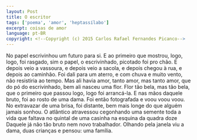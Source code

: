 ```yaml
---
layout: Post
title: O escritor
tags: ['poema', 'amor', 'heptassílabo']
excerpt: coisas de amor
language: pt-BR
copyright: <!--Copyright (c) 2015 Carlos Rafael Fernandes Picanco-->
---
```

No papel escrivinhou
um futuro para si.
E ao primeiro que mostrou,
logo, logo, foi rasgado,
sim o papel, o escrivinhado,
picotado foi pro chão.
E depois veio a vassoura,
e depois veio a sacola,
e depois chegou à rua,
e depois ao caminhão.
Foi dali para um aterro,
e com chuva e muito vento,
não resistiria ao tempo.
Mas ali havia amor,
tanto amor, mas tanto amor,
que do pó do escrivinhado,
bem ali nasceu uma flor.
Flor tão bela, mas tão bela,
que o primeiro que passou
logo, logo foi arrancá-la.
E nas mãos daquele bruto,
foi ao rosto de uma dama.
Foi então fotografada
e voou voou voou.
No extravazar de uma brisa,
foi distante, bem mais longe
do que alguém jamais sonhou.
O atlântico atravessou
cegonhando uma semente
toda a vida que faltava
no quintal de uma casinha
na esquina da quadra doze
Daquele já não tão bruto
nem novo trabalhador.
Olhando pela janela
viu a dama, duas crianças
e pensou: uma família.